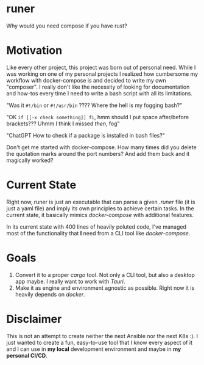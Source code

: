 # runer

Why would you need compose if you have rust?

# Motivation

Like every other project, this project was born out of personal need. While I 
was working on one of my personal projects I realized how cumbersome my 
workflow with docker-compose is and decided to write my own "composer". I
really don't like the necessity of looking for documentation and how-tos every
time I need to write a bash script with all its limitations.

"Was it `#!/bin` or `#!/usr/bin` ???? Where the hell is my fogging bash?"

"OK `if [[-x check something]] fi`, hmm should I put space after/before brackets???
Uhmm I think I missed _then_, fog"

"ChatGPT How to check if a package is installed in bash files?"

Don't get me started with docker-compose. How many times did you delete the
quotation marks around the port numbers? And add them back and it magically
worked?

# Current State

Right now, runer is just an executable that can parse a given _.runer_ file
(it is just a yaml file) and imply its own principles to achieve certain tasks.
In the current state, it basically mimics _docker-compose_ with additional
features.

In its current state with 400 lines of heavily poluted code, I've managed most 
of the functionality that **I** need from a CLI tool like _docker-compose_.

# Goals

1. Convert it to a proper _cargo_ tool. Not only a CLI tool, but also a desktop
app maybe. I really want to work with _Tauri_.
2. Make it as engine and environment agnostic as possible. Right now it is
heavily depends on _docker_.

# Disclaimer

This is not an attempt to create neither the next Ansible nor the next K8s :).
I just wanted to create a fun, easy-to-use tool that I know every aspect of it
and I can use in **my local** development environment and maybe in **my 
personal CI/CD**.
